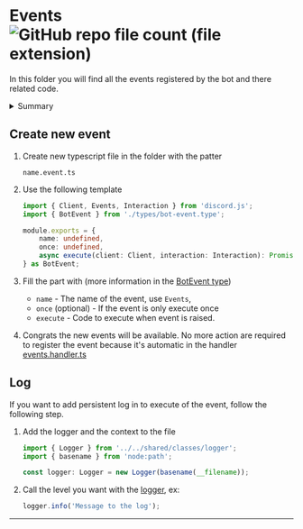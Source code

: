 # Events ![GitHub repo file count (file extension)](https://img.shields.io/github/directory-file-count/Glassait/FOLD_Bot/src%2Fmodule%2Ffeature%2Fevents?type=file&extension=ts&style=flat-square&label=Events)

In this folder you will find all the events registered by the bot and there related code.

<details>
   <summary>Summary</summary>

-   [Create new event](#create-new-events)
-   [Log](#log)

</details>

## Create new event

1. Create new typescript file in the folder with the patter
    ```text
    name.event.ts
    ```
2. Use the following template

    ```typescript
    import { Client, Events, Interaction } from 'discord.js';
    import { BotEvent } from './types/bot-event.type';

    module.exports = {
        name: undefined,
        once: undefined,
        async execute(client: Client, interaction: Interaction): Promise<void> {},
    } as BotEvent;
    ```

3. Fill the part with (more information in the [BotEvent type](./types/bot-event.type.ts))
    - `name` - The name of the event, use `Events`,
    - `once` (optional) - If the event is only execute once
    - `execute` - Code to execute when event is raised.
4. Congrats the new events will be available. No more action are required to register the event because it's automatic in the handler [events.handler.ts](../handlers/events.handler.ts)

## Log

If you want to add persistent log in to execute of the event, follow the following step.

1. Add the logger and the context to the file

    ```typescript
    import { Logger } from '../../shared/classes/logger';
    import { basename } from 'node:path';

    const logger: Logger = new Logger(basename(__filename));
    ```

2. Call the level you want with the [logger](../../shared/classes/logger.ts), ex:
    ```typescript
    logger.info('Message to the log');
    ```

---
